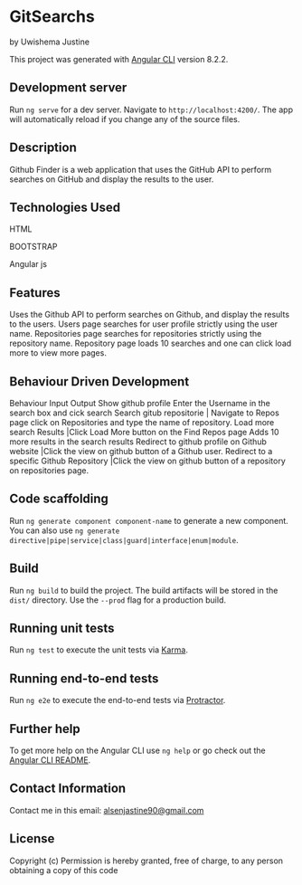 # GitSearchs
by Uwishema Justine

This project was generated with [Angular CLI](https://github.com/angular/angular-cli) version 8.2.2.

## Development server

Run `ng serve` for a dev server. Navigate to `http://localhost:4200/`. The app will automatically reload if you change any of the source files.
## Description
Github Finder is a web application that uses the GitHub API to perform searches on GitHub and display the results to the user.
## Technologies Used
HTML

BOOTSTRAP

Angular js

## Features
Uses the Github API to perform searches on Github, and display the results to the users.
Users page searches for user profile strictly using the user name.
Repositories page searches for repositories strictly using the repository name.
Repository page loads 10 searches and one can click load more to view more pages.
## Behaviour Driven Development
Behaviour	Input	Output
Show github profile	Enter the Username in the search box and cick search
Search gitub repositorie | Navigate to Repos page click on Repositories and type the name of repository.
Load more search Results |Click Load More button on the Find Repos page	Adds 10 more results in the search results
Redirect to github profile on Github website |Click the view on github button of a Github user.	
Redirect to a specific Github Repository |Click the view on github button of a repository on repositories page.
## Code scaffolding

Run `ng generate component component-name` to generate a new component. You can also use `ng generate directive|pipe|service|class|guard|interface|enum|module`.

## Build

Run `ng build` to build the project. The build artifacts will be stored in the `dist/` directory. Use the `--prod` flag for a production build.

## Running unit tests

Run `ng test` to execute the unit tests via [Karma](https://karma-runner.github.io).

## Running end-to-end tests

Run `ng e2e` to execute the end-to-end tests via [Protractor](http://www.protractortest.org/).

## Further help

To get more help on the Angular CLI use `ng help` or go check out the [Angular CLI README](https://github.com/angular/angular-cli/blob/master/README.md).
## Contact Information
Contact me in this email: alsenjastine90@gmail.com
## License
Copyright (c) Permission is hereby granted, free of charge, to any person obtaining a copy of this code

